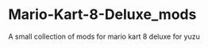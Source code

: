 # Mario-Kart-8-Deluxe_mods

<!--
#field
Games

#groups
Mods

#languages

#frames and libs

-->

A small collection of mods for mario kart 8 deluxe for yuzu
